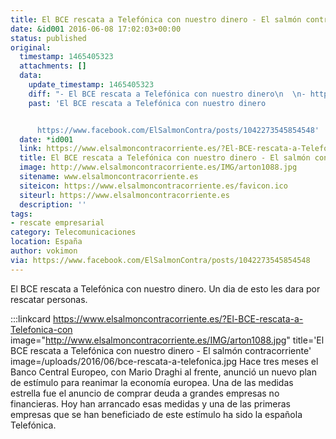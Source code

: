 ```yaml
---
title: El BCE rescata a Telefónica con nuestro dinero - El salmón contracorriente
date: &id001 2016-06-08 17:02:03+00:00
status: published
original:
  timestamp: 1465405323
  attachments: []
  data:
    update_timestamp: 1465405323
    diff: "- El BCE rescata a Telefónica con nuestro dinero\n  \n- https://www.facebook.com/ElSalmonContra/posts/1042273545854548"
    past: 'El BCE rescata a Telefónica con nuestro dinero


      https://www.facebook.com/ElSalmonContra/posts/1042273545854548'
  date: *id001
  link: https://www.elsalmoncontracorriente.es/?El-BCE-rescata-a-Telefonica-con
  title: El BCE rescata a Telefónica con nuestro dinero - El salmón contracorriente
  image: http://www.elsalmoncontracorriente.es/IMG/arton1088.jpg
  sitename: www.elsalmoncontracorriente.es
  siteicon: https://www.elsalmoncontracorriente.es/favicon.ico
  siteurl: https://www.elsalmoncontracorriente.es
  description: ''
tags:
- rescate empresarial
category: Telecomunicaciones
location: España
author: vokimon
via: https://www.facebook.com/ElSalmonContra/posts/1042273545854548
---
```

El BCE rescata a Telefónica con nuestro dinero.
Un dia de esto les dara por rescatar personas.

:::linkcard https://www.elsalmoncontracorriente.es/?El-BCE-rescata-a-Telefonica-con image="http://www.elsalmoncontracorriente.es/IMG/arton1088.jpg" title='El BCE rescata a Telefónica con nuestro dinero - El salmón contracorriente' image=/uploads/2016/06/bce-rescata-a-telefonica.jpg
  Hace tres meses el Banco Central Europeo,
  con Mario Draghi al frente, anunció un nuevo plan de estímulo para reanimar la economía europea.
  Una de las medidas estrella fue el anuncio de comprar deuda a grandes empresas no financieras.
  Hoy han arrancado esas medidas y una de las primeras empresas que se han beneficiado de este estímulo ha sido la española Telefónica.

